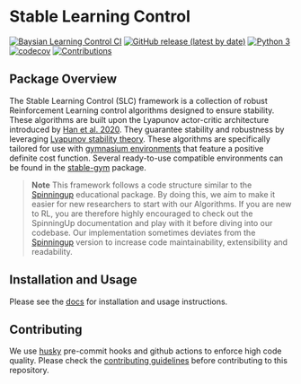 # Stable Learning Control

[![Baysian Learning Control CI](https://github.com/rickstaa/stable-learning-control/actions/workflows/stable_learning_control.yml/badge.svg)](https://github.com/rickstaa/stable-learning-control/actions/workflows/stable_learning_control.yml)
[![GitHub release (latest by date)](https://img.shields.io/github/v/release/rickstaa/stable-learning-control)](https://github.com/rickstaa/stable-learning-control/releases)
[![Python 3](https://img.shields.io/badge/Python->=3.8-brightgreen)](https://www.python.org/)
[![codecov](https://codecov.io/gh/rickstaa/stable-learning-control/branch/main/graph/badge.svg?token=4SAME74CJ7)](https://codecov.io/gh/rickstaa/stable-learning-control)
[![Contributions](https://img.shields.io/badge/contributions-welcome-brightgreen.svg)](CONTRIBUTING.md)

## Package Overview

The Stable Learning Control (SLC) framework is a collection of robust Reinforcement Learning control algorithms designed to ensure stability. These algorithms are built upon the Lyapunov actor-critic architecture introduced by [Han et al. 2020](http://arxiv.org/abs/2004.14288). They guarantee stability and robustness by leveraging [Lyapunov stability theory](https://en.wikipedia.org/wiki/Lyapunov_stability). These algorithms are specifically tailored for use with [gymnasium environments](https://gymnasium.farama.org/) that feature a positive definite cost function. Several ready-to-use compatible environments can be found in the [stable-gym](https://github.com/rickstaa/stable-gym) package.

> **Note**
> This framework follows a code structure similar to the [Spinningup](https://spinningup.openai.com/en/latest/) educational package. By doing this, we aim to make it easier for new researchers to start with our Algorithms. If you are new to RL, you are therefore highly encouraged to check out the SpinningUp documentation and play with it before diving into our codebase. Our implementation sometimes deviates from the [Spinningup](https://spinningup.openai.com/en/latest/) version to increase code maintainability, extensibility and readability.

## Installation and Usage

Please see the [docs](https://rickstaa.github.io/stable-learning-control/) for installation and usage instructions.

## Contributing

We use [husky](https://github.com/typicode/husky) pre-commit hooks and github actions to enforce high code quality. Please check the [contributing guidelines](CONTRIBUTING.md) before contributing to this repository.
